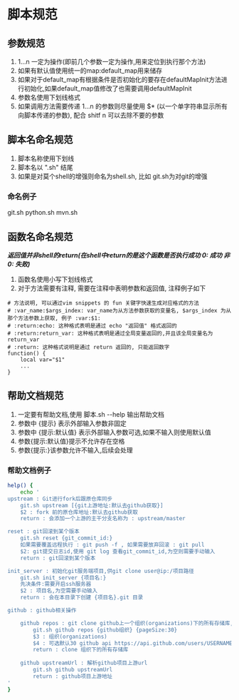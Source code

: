 # 脚本规范

## 参数规范
1. $1...$n 一定为操作(即前几个参数一定为操作,用来定位到执行那个方法)
2. 如果有默认值使用统一的map:default_map用来储存
3. 如果对于default_map有根据条件是否初始化的要存在defaultMapInit方法进行初始化,如果default_map值修改了也需要调用defaultMapInit
4. 参数名使用下划线格式
5. 如果调用方法需要传递 $1...$n 的参数则尽量使用 $* (以一个单字符串显示所有向脚本传递的参数), 配合 shitf n 可以去除不要的参数

## 脚本名命名规范
1. 脚本名称使用下划线
2. 脚本名以 ".sh" 结尾
3. 如果是对莫个shell的增强则命名为shell.sh, 比如 git.sh为对git的增强

### 命名例子
git.sh python.sh mvn.sh 

## 函数名命名规范
***返回值并非shell的return(在shell中return的是这个函数是否执行成功 0: 成功 非0: 失败)***
1. 函数名使用小写下划线格式
2. 对于方法需要有注释, 需要在注释中表明参数和返回值, 注释例子如下
```shell
# 方法说明, 可以通过vim snippets 的 fun 关键字快速生成对应格式的方法
# :var_name:$args_index: var_name为从方法参数获取的变量名, $args_index 为从那个方法参数上获取, 例子 :var:$1:
# :return:echo: 这种格式表明是通过 echo "返回值" 格式返回的
# :return:return_var: 这种格式表明是通过全局变量返回的,并且该全局变量名为 return_var
# :return: 这种格式说明是通过 return 返回的, 只能返回数字 
function() {
    local var="$1"
    ... 
}
```


## 帮助文档规范
1. 一定要有帮助文档,使用 脚本.sh --help 输出帮助文档
2. 参数中 {提示} 表示外部输入参数非固定
3. 参数中 {提示:默认值} 表示外部输入参数可选,如果不输入则使用默认值
4. 参数{提示:默认值}提示不允许存在空格
5. 参数{提示:}该参数允许不输入,后续会处理

### 帮助文档例子
```sh
help() {
    echo '
upstream : Git进行fork后跟原仓库同步
    git.sh upstream [{git上游地址:默认去github获取}]
    $2 : fork 前的原仓库地址:默认去github获取
    return : 会添加一个上游的主干分支名称为 : upstream/master

reset : git回滚到某个版本  
    git.sh reset {git_commit_id:}
    如果需要覆盖远程执行 : git push -f , 如果需要放弃回滚 : git pull
    $2: git提交日志id,使用 git log 查看git_commit_id,为空则需要手动输入
    return : git回滚到某个版本

init_server : 初始化git服务端项目,供git clone user@ip:/项目路径
    git.sh init_server {项目名:}
    先决条件:需要开启ssh服务器
    $2 : 项目名,为空需要手动输入
    return : 会在本目录下创建 {项目名}.git 目录

github : github相关操作

    github repos : git clone github上一个组织(organizations)下的所有存储库,比如https://github.com/lindezhong/ 的组织是 lindezhong
        git.sh github repos {github组织} {pageSize:30}
        $3 : 组织(organizations)
        $4 : 可选默认30 github api https://api.github.com/users/USERNAME/repos 每次返回的条数,作为分页结束的条件
        return : clone 组织下的所有存储库
    
    github upstreamUrl : 解析github项目上游url
        git.sh github upstreamUrl
        return : github项目上游地址
'
}
```
